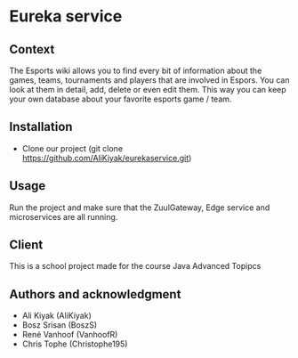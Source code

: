 # Eureka service


## Context
The Esports wiki allows you to find every bit of information about the games, teams, tournaments and players that are involved in Espors. You can look at them in detail, add, delete or even edit them. This way you can keep your own database about your favorite esports game / team.
## Installation

* Clone our project (git clone https://github.com/AliKiyak/eurekaservice.git)

## Usage

Run the project and make sure that the ZuulGateway, Edge service and microservices are all running.

## Client

This is a school project made for the course Java Advanced Topipcs

## Authors and acknowledgment

* Ali Kiyak (AliKiyak)
* Bosz Srisan (BoszS)
* René Vanhoof (VanhoofR)
* Chris Tophe (Christophe195)
